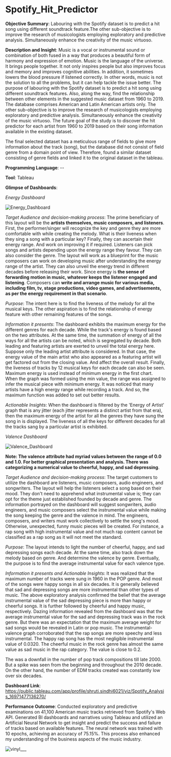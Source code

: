 # Spotify_Hit_Predictor
**Objective Summary**: Labouring with the Spotify dataset is to predict a hit song using different soundtrack feature.The other sub-objective is to improve the research of musicologists employing exploratory and predictive analysis. Simultaneously enhance the creativity of the music virtuoso. 


**Description and Insight**: Music is a vocal or instrumental sound or combination of both fused in a way that produces a beautiful form of harmony and expression of emotion. Music is the language of the universe. It brings people together. It not only inspires people but also improves focus and memory and improves cognitive abilities. In addition, it sometimes lowers the blood pressure if listened correctly. In other words, music is not the solution to all the problems, but it can help tackle the issue better. The purpose of labouring with the Spotify dataset is to predict a hit song using different soundtrack features. Also, along the way, find the relationship between other elements in the suggested music dataset from 1960 to 2019. The database comprises American and Latin American artists only. The other sub-objective is to improve the research of musicologists employing exploratory and predictive analysis. Simultaneously enhance the creativity of the music virtuoso. The future goal of the study is to discover the hit predictor for each artist from 1960 to 2019 based on their song 
information available in the existing dataset.


The final selected dataset has a meticulous range of fields to give more information about the track (song), but the database did not consist of field genre from a domain point of view. Therefore, found a similar dataset consisting of genre fields and linked it to the original dataset in the tableau.

**Programming Language**:  --


**Tool**: Tableau


**Glimpse of Dashboards**:

*Energy Dashboard*

![Energy_Dashboard](https://github.com/user-attachments/assets/09698702-a481-4ab4-90e3-d2079b80242d)


*Target Audience and decision-making process*: The prime beneficiary of this layout will be the **artists themselves, music composers, and listeners**. First, the performer/singer will recognize the key and genre they are more comfortable with while creating the melody. What is their liveness when they sing a song with a particular key? Finally, they can ascertain their energy range. And work on improving it if required. Listeners can pick songs and artists depending upon the energy range they favour. They can also consider the genre. The layout will work as a blueprint for the music composers can work on developing music after understanding the energy range of the artist. They 
can also unveil the energy trend in different decades before releasing their work. Since energy is **the sense of forwarding motion in music, whatever keeps the listener engaged and listening**. Composers can **write and arrange music for various media, including film, tv, stage productions, video games, and advertisements, as per the energy requirement in that scenario**. 


*Purpose*: The intent here is to find the liveness of the melody for all the musical keys. The other aspiration is to find the relationship of energy feature with other remaining features of the songs. 


*Information it presents*: The dashboard exhibits the maximum energy for the different genres for each decade. While the track's energy is found based on the two attributes. At the same time, the summation of energy of all the ways for all the artists can be noted, which is segregated by decade. Both leading and featuring artists are exerted to unveil the total energy here. Suppose only the leading artist attribute is considered. In that case, the energy value of the main artist who also appeared as a featuring artist will get factored out from the closing value. And affect the overall result. Finally, the liveness of tracks by 12 musical keys for each decade can also be seen. Maximum energy is used instead of minimum energy in the first chart. When the graph was formed using the min value, the range was assigned to infer the musical piece with minimum energy. It was noticed that many artists have a high energy range while recording a track. And so, the maximum function was added to set out better results. 


*Actionable Insights*: When the dashboard is filtered by the 'Energy of Artist' graph that is any jitter (each jitter represents a distinct artist from that era), then the maximum energy of the artist for all the genres they have sung the song in is displayed. The liveness of all the keys for different decades for all the tracks sang by a particular artist is exhibited. 



*Valence Dashboard*

![Valence_Dashboard](https://github.com/user-attachments/assets/23a9fe95-71e7-40c1-a776-6afbc7ce4a2c)


**Note: The valence attribute had myriad values between the range of 0.0 and 1.0. For better graphical presentation and analysis. There was categorizing a numerical value to cheerful, happy, and sad depressing**. 

*Target Audience and decision-making process*: The target customers to utilize the dashboard are listeners, music composers, audio engineers, and songwriters. The layout will help the listeners select a song based on their mood. They don't need to apprehend what instrumental value is; they can opt for the theme just established founded by decade and genre. The information portrayed on the dashboard will suggest songwriters, audio engineers, and music composers select the instrumental value while making the song keeping the genre and the valence in mind. The engineers, composers, and writers must work collectively to settle the song's mood. Otherwise, unexpected, 
funny music pieces will be created. For instance, a rap song with high instrumental value and not much rap content cannot be classified as a rap song as it will not meet the standard. 


*Purpose*: The layout intends to light the number of cheerful, happy, and sad depressing songs each decade. At the same time, also track down the melody based on genre. And determine the valence by genre. Eventually, the purpose is to find the average instrumental value for each valence type. 

*Information it presents and Actionable Insights*: It was realized that the maximum number of tracks were sung in 1960 in the POP genre. And most of the songs were happy songs in all six decades. It is generally believed that sad and depressing songs are more instrumental than other types of music. The above exploratory analysis confirmed the belief that the average instrumental value of the sad depressing piece is more than happy or cheerful songs. It is further followed by cheerful and happy music, respectively. Dazing information revealed from the dashboard was that the average instrumental value for the sad and depressing track was in the rock genre. But there was an expectation that the maximum average weight for sad songs would be revealed in Latin or pop music. The instrumental-valence graph corroborated that the rap songs are more speechy and less instrumental. The happy rap song has the most negligible instrumental value of 0.0320. The cheerful music in the rock genre has almost the same value as sad music in the rap category. The value is 
close to 0.2. 

The was a downfall in the number of pop track compositions till late 2000. But a spike was seen from the beginning and throughout the 2010 decade. On the other hand, the number of EDM tracks created was constantly low over six decades.


**Dashboard Link**: https://public.tableau.com/app/profile/shruti.sindhi6021/viz/Spotify_Analysis_16971477136270/


**Performance Outcome**: Conducted exploratory and predictive examinations on 41,100 American music tracks retrieved from Spotify's Web API. Generated BI dashboards and narratives using Tableau and utilized an Artificial Neural Network to get insight and predict the success and failure of tracks based on available features. The neural network was trained with 10 epochs, achieving an accuracy of 75.15%. This process also enhanced my understanding of the business aspects of the music industry.


![vinyl___](https://github.com/user-attachments/assets/408fd118-fe26-47bd-bf24-5700c4ad6b78)
